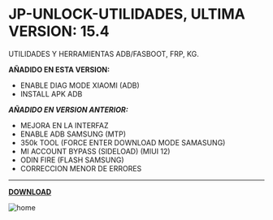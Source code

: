 # JP-UNLOCK-UTILIDADES, ULTIMA VERSION: 15.4
UTILIDADES Y HERRAMIENTAS ADB/FASBOOT, FRP, KG.

**AÑADIDO EN ESTA VERSION:**

- ENABLE DIAG MODE XIAOMI (ADB)
- INSTALL APK ADB
  
**_AÑADIDO EN VERSION ANTERIOR:_**
- MEJORA EN LA INTERFAZ
- ENABLE ADB SAMSUNG (MTP)
- 350k TOOL (FORCE ENTER DOWNLOAD MODE SAMASUNG)
- MI ACCOUNT BYPASS (SIDELOAD) (MIUI 12)
- ODIN FIRE (FLASH SAMSUNG)
- CORRECCION MENOR DE ERRORES
-----------------------------------

**[DOWNLOAD](https://github.com/joseph-nc/JP-UNLOCK-UTILIDADES-/releases/download/v15.4/JP-TOOL-V15.4.exe)**




![home](https://github.com/joseph-nc/JP-UNLOCK-UTILIDADES-/assets/81875707/5ab50434-3a77-462e-9e4a-60d968221717)

